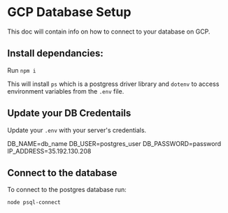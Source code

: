 # GCP Database Setup

This doc will contain info on how to connect to your database on GCP.

## Install dependancies:

Run `npm i`

This will install `ps` which is a postgress driver library and `dotenv` to access environment variables from the `.env` file.

## Update your DB Credentails

Update your `.env` with your server's credentials.

DB_NAME=db_name
DB_USER=postgres_user
DB_PASSWORD=password
IP_ADDRESS=35.192.130.208


## Connect to the database

To connect to the postgres database run:

`node psql-connect`
